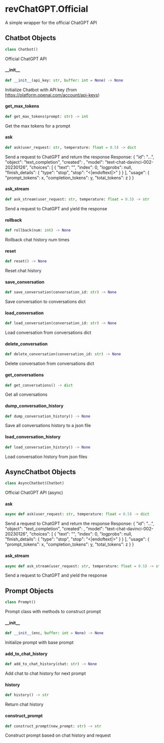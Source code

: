 <a id="revChatGPT.Official"></a>

# revChatGPT.Official

A simple wrapper for the official ChatGPT API

<a id="revChatGPT.Official.Chatbot"></a>

## Chatbot Objects

```python
class Chatbot()
```

Official ChatGPT API

<a id="revChatGPT.Official.Chatbot.__init__"></a>

#### \_\_init\_\_

```python
def __init__(api_key: str, buffer: int = None) -> None
```

Initialize Chatbot with API key (from https://platform.openai.com/account/api-keys)

<a id="revChatGPT.Official.Chatbot.get_max_tokens"></a>

#### get\_max\_tokens

```python
def get_max_tokens(prompt: str) -> int
```

Get the max tokens for a prompt

<a id="revChatGPT.Official.Chatbot.ask"></a>

#### ask

```python
def ask(user_request: str, temperature: float = 0.5) -> dict
```

Send a request to ChatGPT and return the response
Response: {
    "id": "...",
    "object": "text_completion",
    "created": <time>,
    "model": "text-chat-davinci-002-20230126",
    "choices": [
        {
        "text": "<Response here>",
        "index": 0,
        "logprobs": null,
        "finish_details": { "type": "stop", "stop": "<|endoftext|>" }
        }
    ],
    "usage": { "prompt_tokens": x, "completion_tokens": y, "total_tokens": z }
}

<a id="revChatGPT.Official.Chatbot.ask_stream"></a>

#### ask\_stream

```python
def ask_stream(user_request: str, temperature: float = 0.5) -> str
```

Send a request to ChatGPT and yield the response

<a id="revChatGPT.Official.Chatbot.rollback"></a>

#### rollback

```python
def rollback(num: int) -> None
```

Rollback chat history num times

<a id="revChatGPT.Official.Chatbot.reset"></a>

#### reset

```python
def reset() -> None
```

Reset chat history

<a id="revChatGPT.Official.Chatbot.save_conversation"></a>

#### save\_conversation

```python
def save_conversation(conversation_id: str) -> None
```

Save conversation to conversations dict

<a id="revChatGPT.Official.Chatbot.load_conversation"></a>

#### load\_conversation

```python
def load_conversation(conversation_id: str) -> None
```

Load conversation from conversations dict

<a id="revChatGPT.Official.Chatbot.delete_conversation"></a>

#### delete\_conversation

```python
def delete_conversation(conversation_id: str) -> None
```

Delete conversation from conversations dict

<a id="revChatGPT.Official.Chatbot.get_conversations"></a>

#### get\_conversations

```python
def get_conversations() -> dict
```

Get all conversations

<a id="revChatGPT.Official.Chatbot.dump_conversation_history"></a>

#### dump\_conversation\_history

```python
def dump_conversation_history() -> None
```

Save all conversations history to a json file

<a id="revChatGPT.Official.Chatbot.load_conversation_history"></a>

#### load\_conversation\_history

```python
def load_conversation_history() -> None
```

Load conversation history from json files

<a id="revChatGPT.Official.AsyncChatbot"></a>

## AsyncChatbot Objects

```python
class AsyncChatbot(Chatbot)
```

Official ChatGPT API (async)

<a id="revChatGPT.Official.AsyncChatbot.ask"></a>

#### ask

```python
async def ask(user_request: str, temperature: float = 0.5) -> dict
```

Send a request to ChatGPT and return the response
Response: {
    "id": "...",
    "object": "text_completion",
    "created": <time>,
    "model": "text-chat-davinci-002-20230126",
    "choices": [
        {
        "text": "<Response here>",
        "index": 0,
        "logprobs": null,
        "finish_details": { "type": "stop", "stop": "<|endoftext|>" }
        }
    ],
    "usage": { "prompt_tokens": x, "completion_tokens": y, "total_tokens": z }
}

<a id="revChatGPT.Official.AsyncChatbot.ask_stream"></a>

#### ask\_stream

```python
async def ask_stream(user_request: str, temperature: float = 0.5) -> str
```

Send a request to ChatGPT and yield the response

<a id="revChatGPT.Official.Prompt"></a>

## Prompt Objects

```python
class Prompt()
```

Prompt class with methods to construct prompt

<a id="revChatGPT.Official.Prompt.__init__"></a>

#### \_\_init\_\_

```python
def __init__(enc, buffer: int = None) -> None
```

Initialize prompt with base prompt

<a id="revChatGPT.Official.Prompt.add_to_chat_history"></a>

#### add\_to\_chat\_history

```python
def add_to_chat_history(chat: str) -> None
```

Add chat to chat history for next prompt

<a id="revChatGPT.Official.Prompt.history"></a>

#### history

```python
def history() -> str
```

Return chat history

<a id="revChatGPT.Official.Prompt.construct_prompt"></a>

#### construct\_prompt

```python
def construct_prompt(new_prompt: str) -> str
```

Construct prompt based on chat history and request
